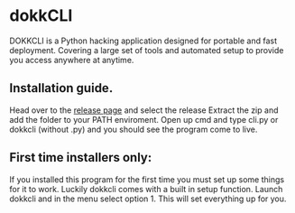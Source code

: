 # dokkCLI
DOKKCLI is a Python hacking application designed for portable and fast deployment.
Covering a large set of tools and automated setup to provide you access anywhere at anytime.


## Installation guide.
Head over to the [release page](LINK-TO-BE-MADE) and select the release
Extract the zip and add the folder to your PATH enviroment.
Open up cmd and type cli.py or dokkcli (without .py)  and you should see the program come to live.

## First time installers only:
If you installed this program for the first time you must set up some things for it to work.
Luckily dokkcli comes with a built in setup function.
Launch dokkcli and in the menu select option 1.
This will set everything up for you.